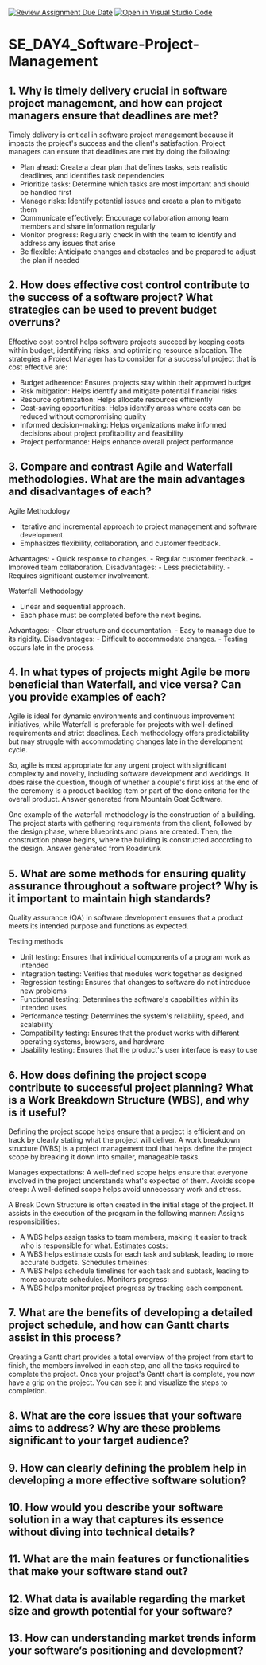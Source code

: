 [![Review Assignment Due Date](https://classroom.github.com/assets/deadline-readme-button-22041afd0340ce965d47ae6ef1cefeee28c7c493a6346c4f15d667ab976d596c.svg)](https://classroom.github.com/a/9pw6JKcu)
[![Open in Visual Studio Code](https://classroom.github.com/assets/open-in-vscode-2e0aaae1b6195c2367325f4f02e2d04e9abb55f0b24a779b69b11b9e10269abc.svg)](https://classroom.github.com/online_ide?assignment_repo_id=18531407&assignment_repo_type=AssignmentRepo)
# SE_DAY4_Software-Project-Management
## 1. Why is timely delivery crucial in software project management, and how can project managers ensure that deadlines are met?
Timely delivery is critical in software project management because it impacts the project's success and the client's satisfaction. Project managers can ensure that deadlines are met by doing the following:
- Plan ahead: Create a clear plan that defines tasks, sets realistic deadlines, and identifies task dependencies 
- Prioritize tasks: Determine which tasks are most important and should be handled first 
- Manage risks: Identify potential issues and create a plan to mitigate them 
- Communicate effectively: Encourage collaboration among team members and share information regularly 
- Monitor progress: Regularly check in with the team to identify and address any issues that arise 
- Be flexible: Anticipate changes and obstacles and be prepared to adjust the plan if needed 

## 2. How does effective cost control contribute to the success of a software project? What strategies can be used to prevent budget overruns?
Effective cost control helps software projects succeed by keeping costs within budget, identifying risks, and optimizing resource allocation. 
The strategies a Project Manager has to consider for a successful project that is cost effective are:
- Budget adherence: Ensures projects stay within their approved budget
- Risk mitigation: Helps identify and mitigate potential financial risks
- Resource optimization: Helps allocate resources efficiently
- Cost-saving opportunities: Helps identify areas where costs can be reduced without compromising quality
- Informed decision-making: Helps organizations make informed decisions about project profitability and feasibility
- Project performance: Helps enhance overall project performance

## 3. Compare and contrast Agile and Waterfall methodologies. What are the main advantages and disadvantages of each?
Agile Methodology
- Iterative and incremental approach to project management and software development.
- Emphasizes flexibility, collaboration, and customer feedback.
  
Advantages:
    - Quick response to changes.
    - Regular customer feedback.
    - Improved team collaboration.
Disadvantages:
    - Less predictability.
    - Requires significant customer involvement.

Waterfall Methodology
- Linear and sequential approach.
- Each phase must be completed before the next begins.

Advantages:
    - Clear structure and documentation.
    - Easy to manage due to its rigidity.
 Disadvantages:
    - Difficult to accommodate changes.
    - Testing occurs late in the process.

## 4. In what types of projects might Agile be more beneficial than Waterfall, and vice versa? Can you provide examples of each?
Agile is ideal for dynamic environments and continuous improvement initiatives, while Waterfall is preferable for projects with well-defined requirements and strict deadlines. Each methodology offers predictability but may struggle with accommodating changes late in the development cycle.

So, agile is most appropriate for any urgent project with significant complexity and novelty, including software development and weddings. It does raise the question, though of whether a couple's first kiss at the end of the ceremony is a product backlog item or part of the done criteria for the overall product. Answer generated from Mountain Goat Software.

One example of the waterfall methodology is the construction of a building. The project starts with gathering requirements from the client, followed by the design phase, where blueprints and plans are created. Then, the construction phase begins, where the building is constructed according to the design. Answer generated from Roadmunk

## 5. What are some methods for ensuring quality assurance throughout a software project? Why is it important to maintain high standards?
Quality assurance (QA) in software development ensures that a product meets its intended purpose and functions as expected.

Testing methods
- Unit testing: Ensures that individual components of a program work as intended 
- Integration testing: Verifies that modules work together as designed 
- Regression testing: Ensures that changes to software do not introduce new problems 
- Functional testing: Determines the software's capabilities within its intended uses 
- Performance testing: Determines the system's reliability, speed, and scalability 
- Compatibility testing: Ensures that the product works with different operating systems, browsers, and hardware 
- Usability testing: Ensures that the product's user interface is easy to use 

## 6. How does defining the project scope contribute to successful project planning? What is a Work Breakdown Structure (WBS), and why is it useful?
Defining the project scope helps ensure that a project is efficient and on track by clearly stating what the project will deliver. A work breakdown structure (WBS) is a project management tool that helps define the project scope by breaking it down into smaller, manageable tasks.

Manages expectations: A well-defined scope helps ensure that everyone involved in the project understands what's expected of them. 
Avoids scope creep: A well-defined scope helps avoid unnecessary work and stress. 

A Break Down Structure is often created in the initial stage of the project. It assists in the execution of the program in the following manner:
Assigns responsibilities:
- A WBS helps assign tasks to team members, making it easier to track who is responsible for what. 
Estimates costs:
- A WBS helps estimate costs for each task and subtask, leading to more accurate budgets. 
Schedules timelines:
- A WBS helps schedule timelines for each task and subtask, leading to more accurate schedules. 
Monitors progress:
- A WBS helps monitor project progress by tracking each component. 

## 7. What are the benefits of developing a detailed project schedule, and how can Gantt charts assist in this process?
Creating a Gantt chart provides a total overview of the project from start to finish, the members involved in each step, and all the tasks required to complete the project. Once your project's Gantt chart is complete, you now have a grip on the project. You can see it and visualize the steps to completion.

## 8. What are the core issues that your software aims to address? Why are these problems significant to your target audience?
## 9. How can clearly defining the problem help in developing a more effective software solution?
## 10. How would you describe your software solution in a way that captures its essence without diving into technical details?
## 11. What are the main features or functionalities that make your software stand out?
## 12. What data is available regarding the market size and growth potential for your software?
## 13. How can understanding market trends inform your software’s positioning and development?
